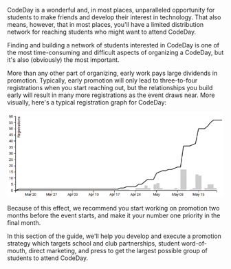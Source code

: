 CodeDay is a wonderful and, in most places, unparalleled opportunity for students to make friends and develop their interest in technology. That also means, however, that in most places, you'll have a limited distribution network for reaching students who might want to attend CodeDay.

Finding and building a network of students interested in CodeDay is one of the most time-consuming and difficult aspects of organizing a CodeDay, but it's also \(obviously\) the most important.

More than any other part of organizing, early work pays large dividends in promotion. Typically, early promotion will only lead to three-to-four registrations when you start reaching out, but the relationships you build early will result in many more registrations as the event draws near. More visually, here's a typical registration graph for CodeDay:

![](/assets/2016-08-19-15:17:13.png)

Because of this effect, we recommend you start working on promotion two months before the event starts, and make it your number one priority in the final month.

In this section of the guide, we'll help you develop and execute a promotion strategy which targets school and club partnerships, student word-of-mouth, direct marketing, and press to get the largest possible group of students to attend CodeDay.

